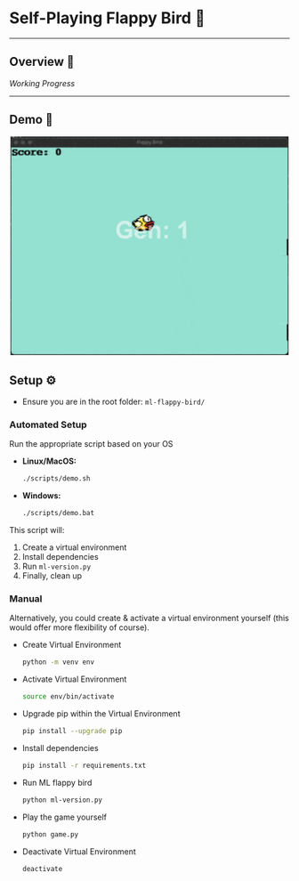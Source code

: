 # Self-Playing Flappy Bird 🐤

 
<hr>

## Overview 📌

*Working Progress*

<hr>


## Demo 📸

<p align="center">
  <img src="Assets/demo.gif" width="500" alt="Demo">
</p>


## Setup ⚙️

- Ensure you are in the root folder: `ml-flappy-bird/`

### Automated Setup

Run the appropriate script based on your OS

- **Linux/MacOS:**
    ```bash
    ./scripts/demo.sh
    ```

- **Windows:**
    ```bash
    ./scripts/demo.bat
    ```
This script will:
1. Create a virtual environment
2. Install dependencies
3. Run `ml-version.py`
4. Finally, clean up

### Manual

Alternatively, you could create & activate a virtual environment yourself (this would offer more flexibility of course).

- Create Virtual Environment
    ```bash
    python -m venv env
    ```
- Activate Virtual Environment
    ```bash
    source env/bin/activate
    ```
- Upgrade pip within the Virtual Environment
    ```bash
    pip install --upgrade pip
    ```
- Install dependencies
    ```bash
    pip install -r requirements.txt
    ```

- Run ML flappy bird
    ```bash
    python ml-version.py
    ```

- Play the game yourself
    ```bash
    python game.py
    ```

- Deactivate Virtual Environment
    ```bash
    deactivate
    ```
